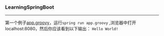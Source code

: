 ### LearningSpringBoot
-----
第一个例子[app.groovy](src/main/java/app.groovy "app.groovy")，运行`spring run app.groovy` ,浏览器中打开localhost:8080，然后你应该看到以下输出：
`Hello World!`


